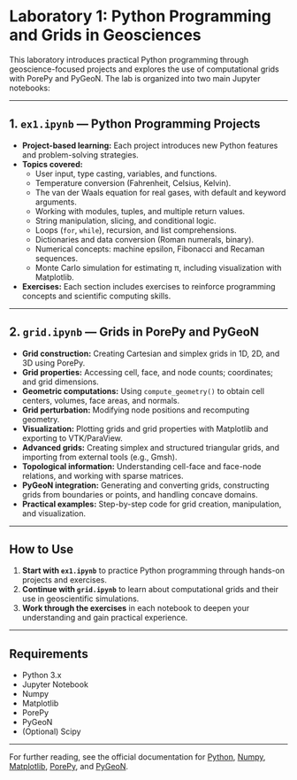 # Laboratory 1: Python Programming and Grids in Geosciences

This laboratory introduces practical Python programming through geoscience-focused projects and explores the use of computational grids with PorePy and PyGeoN. The lab is organized into two main Jupyter notebooks:

---

## 1. `ex1.ipynb` — Python Programming Projects

- **Project-based learning:** Each project introduces new Python features and problem-solving strategies.
- **Topics covered:**
  - User input, type casting, variables, and functions.
  - Temperature conversion (Fahrenheit, Celsius, Kelvin).
  - The van der Waals equation for real gases, with default and keyword arguments.
  - Working with modules, tuples, and multiple return values.
  - String manipulation, slicing, and conditional logic.
  - Loops (`for`, `while`), recursion, and list comprehensions.
  - Dictionaries and data conversion (Roman numerals, binary).
  - Numerical concepts: machine epsilon, Fibonacci and Recaman sequences.
  - Monte Carlo simulation for estimating π, including visualization with Matplotlib.
- **Exercises:** Each section includes exercises to reinforce programming concepts and scientific computing skills.

---

## 2. `grid.ipynb` — Grids in PorePy and PyGeoN

- **Grid construction:** Creating Cartesian and simplex grids in 1D, 2D, and 3D using PorePy.
- **Grid properties:** Accessing cell, face, and node counts; coordinates; and grid dimensions.
- **Geometric computations:** Using `compute_geometry()` to obtain cell centers, volumes, face areas, and normals.
- **Grid perturbation:** Modifying node positions and recomputing geometry.
- **Visualization:** Plotting grids and grid properties with Matplotlib and exporting to VTK/ParaView.
- **Advanced grids:** Creating simplex and structured triangular grids, and importing from external tools (e.g., Gmsh).
- **Topological information:** Understanding cell-face and face-node relations, and working with sparse matrices.
- **PyGeoN integration:** Generating and converting grids, constructing grids from boundaries or points, and handling concave domains.
- **Practical examples:** Step-by-step code for grid creation, manipulation, and visualization.

---

## How to Use

1. **Start with `ex1.ipynb`** to practice Python programming through hands-on projects and exercises.
2. **Continue with `grid.ipynb`** to learn about computational grids and their use in geoscientific simulations.
3. **Work through the exercises** in each notebook to deepen your understanding and gain practical experience.

---

## Requirements

- Python 3.x
- Jupyter Notebook
- Numpy
- Matplotlib
- PorePy
- PyGeoN
- (Optional) Scipy

---

For further reading, see the official documentation for [Python](https://docs.python.org/3/), [Numpy](https://numpy.org/doc/), [Matplotlib](https://matplotlib.org/stable/), [PorePy](https://github.com/pmgbergen/porepy), and [PyGeoN](https://github.com/AlessioPaglialunga/pygeon).
